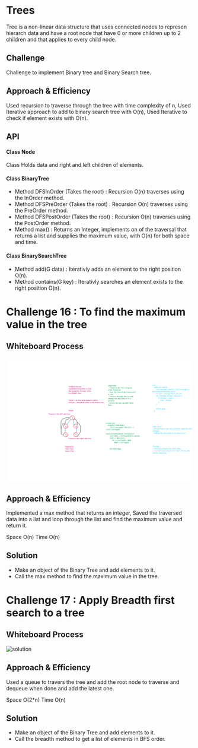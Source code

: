 # Trees
Tree is a non-linear data structure that uses connected nodes to represen hierarch data
and have a root node that have 0 or more children up to 2 children and that applies to every child node.

## Challenge
Challenge to implement Binary tree and Binary Search tree.

## Approach & Efficiency
Used recursion to traverse through the tree with time complexity of n,
Used Iterative approach to add to binary search tree with O(n),
Used Iterative to check if element exists with O(n).

## API
#### Class Node
Class Holds data and right and left children of elements.
#### Class BinaryTree
- Method DFSInOrder (Takes the root) : Recursion O(n) traverses using the InOrder method.
- Method DFSPreOrder (Takes the root) : Recursion O(n) traverses using the PreOrder method.
- Method DFSPostOrder (Takes the root) : Recursion O(n) traverses using the PostOrder method.
- Method max() : Returns an Integer, implements on of the traversal that returns a list and supplies the maximum value,
with O(n) for both space and time.

#### Class BinarySearchTree
- Method add(G data) : Iterativly adds an element to the right position O(n).
- Method contains(G key) : Iterativly searches an element exists to the right position O(n).



# Challenge 16 : To find the maximum value in the tree 

## Whiteboard Process
![solution](solution.png)


## Approach & Efficiency
Implemented a max method that returns an integer, Saved the traversed data into a list and loop through the list and find 
the maximum value and return it.

Space O(n)
Time O(n)

## Solution
- Make an object of the Binary Tree and add elements to it.
- Call the max method to find the maximum value in the tree.


# Challenge 17 : Apply Breadth first search to a tree

## Whiteboard Process
![solution](solution1.png)


## Approach & Efficiency
Used a queue to travers the tree and add the root node to traverse and dequeue when done and add the latest one.

Space O(2*n)
Time O(n)

## Solution
- Make an object of the Binary Tree and add elements to it.
- Call the breadth method to get a list of elements in BFS order.